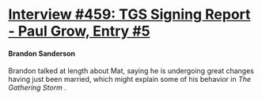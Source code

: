 # [Interview #459: TGS Signing Report - Paul Grow, Entry #5](https://www.theoryland.com/intvmain.php?i=459#5)

#### Brandon Sanderson

Brandon talked at length about Mat, saying he is undergoing great changes having just been married, which might explain some of his behavior in
*The Gathering Storm*
.

